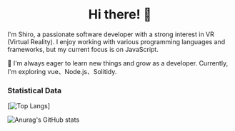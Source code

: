 <h1 align="center"> Hi there! 👋 </h1>

I'm Shiro, a passionate software developer with a strong interest in VR (Virtual Reality). I enjoy working with various programming languages and frameworks, but my current focus is on JavaScript.  

🌱 I'm always eager to learn new things and grow as a developer. Currently, I'm exploring vue、Node.js、Solitidy.  

### Statistical Data
[![Top Langs](https://github-readme-stats.vercel.app/api/top-langs/?username=MasterOuO&hide_progress=true)]

![Anurag's GitHub stats](https://github-readme-stats.vercel.app/api?username=MasterOuO&show_icons=true&theme=radical)  


<!--
**MasterOuO/MasterOuO** is a ✨ _special_ ✨ repository because its `README.md` (this file) appears on your GitHub profile.

Here are some ideas to get you started:

- 🔭 I’m currently working on ...
- 🌱 I’m currently learning ...
- 👯 I’m looking to collaborate on ...
- 🤔 I’m looking for help with ...
- 💬 Ask me about ...
- 📫 How to reach me: ...
- 😄 Pronouns: ...
- ⚡ Fun fact: ...
-->
